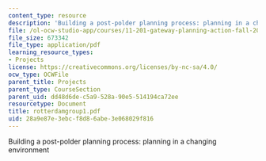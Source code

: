 ```yaml
---
content_type: resource
description: 'Building a post-polder planning process: planning in a changing environment'
file: /ol-ocw-studio-app/courses/11-201-gateway-planning-action-fall-2002/28a9e87e3ebcf8d86abe3e068029f816_rotterdamgroup1.pdf
file_size: 673342
file_type: application/pdf
learning_resource_types:
- Projects
license: https://creativecommons.org/licenses/by-nc-sa/4.0/
ocw_type: OCWFile
parent_title: Projects
parent_type: CourseSection
parent_uid: dd48d6de-c5a9-528a-90e5-514194ca72ee
resourcetype: Document
title: rotterdamgroup1.pdf
uid: 28a9e87e-3ebc-f8d8-6abe-3e068029f816
---
```

Building a post-polder planning process: planning in a changing environment